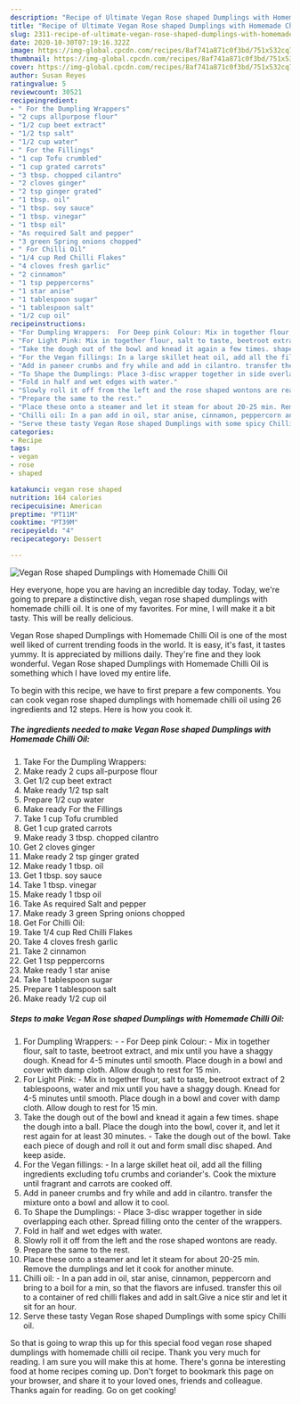 ```yaml
---
description: "Recipe of Ultimate Vegan Rose shaped Dumplings with Homemade Chilli Oil"
title: "Recipe of Ultimate Vegan Rose shaped Dumplings with Homemade Chilli Oil"
slug: 2311-recipe-of-ultimate-vegan-rose-shaped-dumplings-with-homemade-chilli-oil
date: 2020-10-30T07:19:16.322Z
image: https://img-global.cpcdn.com/recipes/8af741a871c0f3bd/751x532cq70/vegan-rose-shaped-dumplings-with-homemade-chilli-oil-recipe-main-photo.jpg
thumbnail: https://img-global.cpcdn.com/recipes/8af741a871c0f3bd/751x532cq70/vegan-rose-shaped-dumplings-with-homemade-chilli-oil-recipe-main-photo.jpg
cover: https://img-global.cpcdn.com/recipes/8af741a871c0f3bd/751x532cq70/vegan-rose-shaped-dumplings-with-homemade-chilli-oil-recipe-main-photo.jpg
author: Susan Reyes
ratingvalue: 5
reviewcount: 30521
recipeingredient:
- " For the Dumpling Wrappers"
- "2 cups allpurpose flour"
- "1/2 cup beet extract"
- "1/2 tsp salt"
- "1/2 cup water"
- " For the Fillings"
- "1 cup Tofu crumbled"
- "1 cup grated carrots"
- "3 tbsp. chopped cilantro"
- "2 cloves ginger"
- "2 tsp ginger grated"
- "1 tbsp. oil"
- "1 tbsp. soy sauce"
- "1 tbsp. vinegar"
- "1 tbsp oil"
- "As required Salt and pepper"
- "3 green Spring onions chopped"
- " For Chilli Oil"
- "1/4 cup Red Chilli Flakes"
- "4 cloves fresh garlic"
- "2 cinnamon"
- "1 tsp peppercorns"
- "1 star anise"
- "1 tablespoon sugar"
- "1 tablespoon salt"
- "1/2 cup oil"
recipeinstructions:
- "For Dumpling Wrappers:  For Deep pink Colour: Mix in together flour, salt to taste, beetroot extract, and mix until you have a shaggy dough. Knead for 4-5 minutes until smooth. Place dough in a bowl and cover with damp cloth. Allow dough to rest for 15 min."
- "For Light Pink: Mix in together flour, salt to taste, beetroot extract of 2 tablespoons, water and mix until you have a shaggy dough. Knead for 4-5 minutes until smooth. Place dough in a bowl and cover with damp cloth. Allow dough to rest for 15 min."
- "Take the dough out of the bowl and knead it again a few times. shape the dough into a ball. Place the dough into the bowl, cover it, and let it rest again for at least 30 minutes. Take the dough out of the bowl. Take each piece of dough and roll it out and form small disc shaped. And keep aside."
- "For the Vegan fillings: In a large skillet heat oil, add all the filling ingredients excluding tofu crumbs and coriander&#39;s. Cook the mixture until fragrant and carrots are cooked off."
- "Add in paneer crumbs and fry while and add in cilantro. transfer the mixture onto a bowl and allow it to cool."
- "To Shape the Dumplings: Place 3-disc wrapper together in side overlapping each other. Spread filling onto the center of the wrappers."
- "Fold in half and wet edges with water."
- "Slowly roll it off from the left and the rose shaped wontons are ready."
- "Prepare the same to the rest."
- "Place these onto a steamer and let it steam for about 20-25 min. Remove the dumplings and let it cook for another minute."
- "Chilli oil: In a pan add in oil, star anise, cinnamon, peppercorn and bring to a boil for a min, so that the flavors are infused. transfer this oil to a container of red chilli flakes and add in salt.Give a nice stir and let it sit for an hour."
- "Serve these tasty Vegan Rose shaped Dumplings with some spicy Chilli oil."
categories:
- Recipe
tags:
- vegan
- rose
- shaped

katakunci: vegan rose shaped 
nutrition: 164 calories
recipecuisine: American
preptime: "PT11M"
cooktime: "PT39M"
recipeyield: "4"
recipecategory: Dessert

---
```



![Vegan Rose shaped Dumplings with Homemade Chilli Oil](https://img-global.cpcdn.com/recipes/8af741a871c0f3bd/751x532cq70/vegan-rose-shaped-dumplings-with-homemade-chilli-oil-recipe-main-photo.jpg)

Hey everyone, hope you are having an incredible day today. Today, we're going to prepare a distinctive dish, vegan rose shaped dumplings with homemade chilli oil. It is one of my favorites. For mine, I will make it a bit tasty. This will be really delicious.



Vegan Rose shaped Dumplings with Homemade Chilli Oil is one of the most well liked of current trending foods in the world. It is easy, it's fast, it tastes yummy. It is appreciated by millions daily. They're fine and they look wonderful. Vegan Rose shaped Dumplings with Homemade Chilli Oil is something which I have loved my entire life.


To begin with this recipe, we have to first prepare a few components. You can cook vegan rose shaped dumplings with homemade chilli oil using 26 ingredients and 12 steps. Here is how you cook it.

<!--inarticleads1-->

##### The ingredients needed to make Vegan Rose shaped Dumplings with Homemade Chilli Oil:

1. Take  For the Dumpling Wrappers:
1. Make ready 2 cups all-purpose flour
1. Get 1/2 cup beet extract
1. Make ready 1/2 tsp salt
1. Prepare 1/2 cup water
1. Make ready  For the Fillings
1. Take 1 cup Tofu crumbled
1. Get 1 cup grated carrots
1. Make ready 3 tbsp. chopped cilantro
1. Get 2 cloves ginger
1. Make ready 2 tsp ginger grated
1. Make ready 1 tbsp. oil
1. Get 1 tbsp. soy sauce
1. Take 1 tbsp. vinegar
1. Make ready 1 tbsp oil
1. Take As required Salt and pepper
1. Make ready 3 green Spring onions chopped
1. Get  For Chilli Oil:
1. Take 1/4 cup Red Chilli Flakes
1. Take 4 cloves fresh garlic
1. Take 2 cinnamon
1. Get 1 tsp peppercorns
1. Make ready 1 star anise
1. Take 1 tablespoon sugar
1. Prepare 1 tablespoon salt
1. Make ready 1/2 cup oil




<!--inarticleads2-->

##### Steps to make Vegan Rose shaped Dumplings with Homemade Chilli Oil:

1. For Dumpling Wrappers: -  - For Deep pink Colour: - Mix in together flour, salt to taste, beetroot extract, and mix until you have a shaggy dough. Knead for 4-5 minutes until smooth. Place dough in a bowl and cover with damp cloth. Allow dough to rest for 15 min.
1. For Light Pink: - Mix in together flour, salt to taste, beetroot extract of 2 tablespoons, water and mix until you have a shaggy dough. Knead for 4-5 minutes until smooth. Place dough in a bowl and cover with damp cloth. Allow dough to rest for 15 min.
1. Take the dough out of the bowl and knead it again a few times. shape the dough into a ball. Place the dough into the bowl, cover it, and let it rest again for at least 30 minutes. - Take the dough out of the bowl. Take each piece of dough and roll it out and form small disc shaped. And keep aside.
1. For the Vegan fillings: - In a large skillet heat oil, add all the filling ingredients excluding tofu crumbs and coriander&#39;s. Cook the mixture until fragrant and carrots are cooked off.
1. Add in paneer crumbs and fry while and add in cilantro. transfer the mixture onto a bowl and allow it to cool.
1. To Shape the Dumplings: - Place 3-disc wrapper together in side overlapping each other. Spread filling onto the center of the wrappers.
1. Fold in half and wet edges with water.
1. Slowly roll it off from the left and the rose shaped wontons are ready.
1. Prepare the same to the rest.
1. Place these onto a steamer and let it steam for about 20-25 min. Remove the dumplings and let it cook for another minute.
1. Chilli oil: - In a pan add in oil, star anise, cinnamon, peppercorn and bring to a boil for a min, so that the flavors are infused. transfer this oil to a container of red chilli flakes and add in salt.Give a nice stir and let it sit for an hour.
1. Serve these tasty Vegan Rose shaped Dumplings with some spicy Chilli oil.




So that is going to wrap this up for this special food vegan rose shaped dumplings with homemade chilli oil recipe. Thank you very much for reading. I am sure you will make this at home. There's gonna be interesting food at home recipes coming up. Don't forget to bookmark this page on your browser, and share it to your loved ones, friends and colleague. Thanks again for reading. Go on get cooking!
